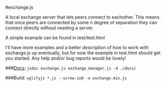 #exchange.js

A local exchange server that lets peers connect to eachother. This means that once peers are connected by some n degree
of separation they can connect directly without needing a server.

A simple example can be found in test/test.html

I'll have more examples and a better description of how to work with exchange.js up eventually, but for now the
example in test.html should get you started. Any help and/or bug reports would be lovely!


###[Docs](http://whytheplatypus.github.io/exchange.js/docs/): 
`jsdoc exchange.js exchange_manager.js -d ./docs/`

###Build:
`uglifyjs *.js --screw-ie8 -o exchange.min.js`
